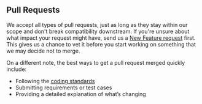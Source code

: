 ## Pull Requests

We accept all types of pull requests, just as long as they stay within our scope and don't break compatibility downstream. If you're unsure about what impact your request might have, send us a [New Feature request](#toc_3) first. This gives us a chance to vet it before you start working on something that we may decide not to merge.

On a different note, the best ways to get a pull request merged quickly include:

* Following the [coding standards](#toc_1)
* Submitting requirements or test cases
* Providing a detailed explanation of what’s changing
